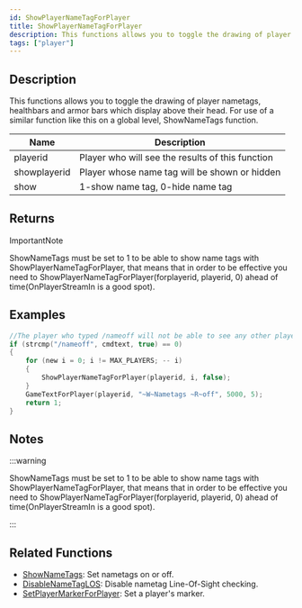 ```yaml
---
id: ShowPlayerNameTagForPlayer
title: ShowPlayerNameTagForPlayer
description: This functions allows you to toggle the drawing of player nametags, healthbars and armor bars which display above their head.
tags: ["player"]
---
```


## Description

This functions allows you to toggle the drawing of player nametags, healthbars and armor bars which display above their head. For use of a similar function like this on a global level, ShowNameTags function.

| Name         | Description                                      |
| ------------ | ------------------------------------------------ |
| playerid     | Player who will see the results of this function |
| showplayerid | Player whose name tag will be shown or hidden    |
| show         | 1-show name tag, 0-hide name tag                 |

## Returns

ImportantNote

ShowNameTags must be set to 1 to be able to show name tags with ShowPlayerNameTagForPlayer, that means that in order to be effective you need to ShowPlayerNameTagForPlayer(forplayerid, playerid, 0) ahead of time(OnPlayerStreamIn is a good spot).

## Examples

```c
//The player who typed /nameoff will not be able to see any other players nametag.
if (strcmp("/nameoff", cmdtext, true) == 0)
{
    for (new i = 0; i != MAX_PLAYERS; -- i)
    {
        ShowPlayerNameTagForPlayer(playerid, i, false);
    }
    GameTextForPlayer(playerid, "~W~Nametags ~R~off", 5000, 5);
    return 1;
}
```

## Notes

:::warning

ShowNameTags must be set to 1 to be able to show name tags with ShowPlayerNameTagForPlayer, that means that in order to be effective you need to ShowPlayerNameTagForPlayer(forplayerid, playerid, 0) ahead of time(OnPlayerStreamIn is a good spot).

:::

## Related Functions

- [ShowNameTags](ShowNameTags.md): Set nametags on or off.
- [DisableNameTagLOS](DisableNameTagLOS.md): Disable nametag Line-Of-Sight checking.
- [SetPlayerMarkerForPlayer](SetPlayerMarkerForPlayer.md): Set a player's marker.
